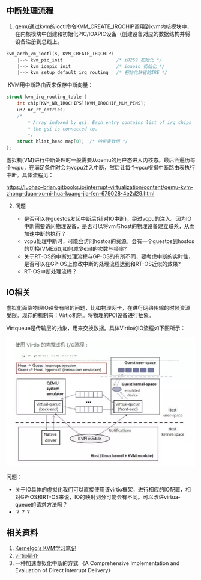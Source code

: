 ## 中断处理流程
1. qemu通过kvm的ioctl命令KVM_CREATE_IRQCHIP调用到kvm内核模块中，在内核模块中创建和初始化PIC/IOAPIC设备（创建设备对应的数据结构并将设备注册到总线上。

```c
kvm_arch_vm_ioctl(s, KVM_CREATE_IRQCHIP)
    |--> kvm_pic_init                    /* i8259 初始化 */
    |--> kvm_ioapic_init                 /* ioapic 初始化 */
    |--> kvm_setup_default_irq_routing   /* 初始化缺省的IRE */
```

​    KVM用中断路由表来保存中断向量：

```c
struct kvm_irq_routing_table {
    int chip[KVM_NR_IRQCHIPS][KVM_IRQCHIP_NUM_PINS];
    u32 nr_rt_entries;
    /*
        * Array indexed by gsi. Each entry contains list of irq chips
        * the gsi is connected to.
        */
    struct hlist_head map[0];  /* 哈希表数组 */
};
```

   虚拟机(VM)进行中断处理时一般需要从qemu的用户态进入内核态。最后会遍历每个vcpu，在满足条件时会为vcpu注入中断，然后让每个vpcu根据中断路由表执行中断。具体流程见：

https://luohao-brian.gitbooks.io/interrupt-virtualization/content/qemu-kvm-zhong-duan-xu-ni-hua-kuang-jia-fen-679028-4e2d29.html



2. 问题

   + 是否可以在guestos发起中断后(针对IO中断)，绕过vcpu的注入。因为IO中断需要访问物理设备，是否可以将vm与host的物理设备建立联系，从而加速中断的执行？
   + vcpu处理中断时，可能会访问hostos的资源。会有一个guestos到hostos的切换(VMExit),如何减少exit的次数与频率?
   + 关于RT-OS的中断处理流程与GP-OS的有所不同，要考虑中断的实时性，是否可以在GP-OS上修改中断的处理流程达到和RT-OS近似的效果?
   + RT-OS中断处理流程？



## IO相关



虚拟化面临物理IO设备有限的问题，比如物理网卡，在进行网络传输的时候资源受限。现存的机制有：Virtio机制。将物理的PCI设备进行抽象。

Virtqueue是传输层的抽象，用来交换数据。具体Virtio的IO流程如下图所示：

![image-20200918175627287](virtio-arch.png)

问题：

+ 关于IO具体的虚拟化我们可以直接使用该virtio框架，进行相应的IO配置，相对GP-OS和RT-OS来说，IO的映射划分可能会有不同。可以改进virtua-queue的请求方法吗？
+ ？？？





## 相关资料
1. [Kernelgo's KVM学习笔记](https://luohao-brian.gitbooks.io/interrupt-virtualization/content/)
2. [virtio简介](https://www.cnblogs.com/bakari/p/8309638.html)
3. 一种加速虚拟化中断的方式 《A Comprehensive Implementation and
Evaluation of Direct Interrupt Delivery》